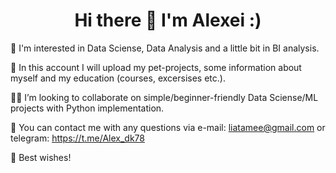 <h1 align='center'>
  Hi there 👋 I'm Alexei :)
</h1>

👀  I'm interested in Data Sciense, Data Analysis and a little bit in BI analysis.

💪  In this account I will upload my pet-projects, some information about myself and my education (courses, excersises etc.).

🙋‍♂️  I’m looking to collaborate on simple/beginner-friendly Data Sciense/ML projects with Python implementation.

💬  You can contact me with any questions via e-mail: liatamee@gmail.com or telegram: https://t.me/Alex_dk78

🤝  Best wishes!

